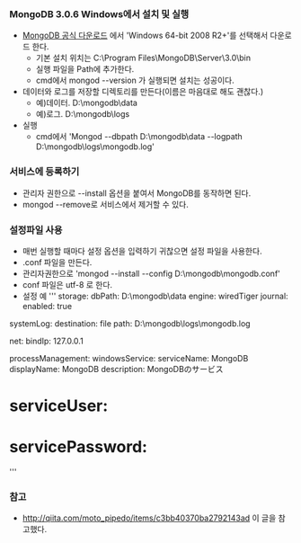 ### MongoDB 3.0.6 Windows에서 설치 및 실행
- [MongoDB 공식 다운로드](https://www.mongodb.org/downloads#production) 에서 'Windows 64-bit 2008 R2+'를 선택해서 다운로드 한다.
    - 기본 설치 위치는 C:\Program Files\MongoDB\Server\3.0\bin
    - 실행 파일을 Path에 추가한다.
    - cmd에서 mongod --version 가 실행되면 설치는 성공이다.
- 데이터와 로그를 저장할 디렉토리를 만든다(이름은 마음대로 해도 괜찮다.)
    - 예)데이터. D:\mongodb\data
    - 예)로그.  D:\mongodb\logs
- 실행
    - cmd에서 'Mongod --dbpath D:\mongodb\data --logpath D:\mongodb\logs\mongodb.log'


### 서비스에 등록하기
- 관리자 권한으로 --install 옵션을 붙여서 MongoDB를 동작하면 된다.
- mongod --remove로 서비스에서 제거할 수 있다.


### 설정파일 사용
- 매번 실행할 때마다 설정 옵션을 입력하기 귀찮으면 설정 파일을 사용한다.
- .conf 파일을 만든다.
- 관리자권한으로 'mongod --install --config D:\mongodb\mongodb.conf'
- conf 파일은 utf-8 로 한다.
- 설정 예
'''
storage:
  dbPath: D:\mongodb\data
  engine: wiredTiger
  journal:
    enabled: true

systemLog:
  destination: file
  path: D:\mongodb\logs\mongodb.log

net:
  bindIp: 127.0.0.1

processManagement:
   windowsService:
      serviceName: MongoDB
      displayName: MongoDB
      description: MongoDBのサービス
#      serviceUser: <string>
#      servicePassword: <string>
'''


### 참고
- http://qiita.com/moto_pipedo/items/c3bb40370ba2792143ad 이 글을 참고했다.
